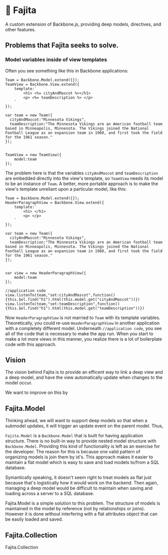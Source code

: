 # 🌮 Fajita
A custom extension of Backbone.js, providing deep models, directives, and other features.

## Problems that Fajita seeks to solve.

### Model variables inside of view templates

Often you see something like this in Backbone applications:

    Team = Backbone.Model.extend({});
    TeamView = Backbone.View.extend({
        template:`
            <h1> <%= cityAndMascot %></h1>
            <p> <%= teamDescription %> </p>   
        `
    });
    
    var team = new Team({
      cityAndMascot:"Minnesota Vikings",
      teamDescription:"The Minnesota Vikings are an American football team based in Minneapolis, Minnesota. The Vikings joined the National Football League as an expansion team in 1960, and first took the field for the 1961 season."
    });
    
    
    TeamView = new TeamView({
        model:team
    });
    

The problem here is that the variables `cityAndMascot` and `teamDescription` are embedded directly into the view's template, so `TeamView` needs its model to be an instance of `Team`. A better, more portable approach is to make the view's template unreliant upon a particular model, like this:

    Team = Backbone.Model.extend({});
    HeaderParagraphView = Backbone.View.extend({
        template:`
            <h1> </h1>
            <p> </p>   
        `
    });
    
    var team = new Team({
      cityAndMascot:"Minnesota Vikings",
      teamDescription:"The Minnesota Vikings are an American football team based in Minneapolis, Minnesota. The Vikings joined the National Football League as an expansion team in 1960, and first took the field for the 1961 season."
    });
    
    
    var view = new HeaderParagraphView({
        model:team
    });
    
    //application code
    view.listenTo(team,"set:cityAndMascot",function(){this.$el.find("h1").html(this.model.get("cityAndMascot"))})
    view.listenTo(team,"set:teamDescription",function(){this.$el.find("h1").html(this.model.get("teamDescription"))})

Now `HeaderParagraphView` is not married to `Team` with its template variables. Theoretically, you could re-use `HeaderParagraphView` in another application with a completely different model. Underneath `//application code`, you see all of the code that is necessary to make the app run. When you start to make a lot more views in this manner, you realize there is a lot of boilerplate code with this approach. 


## Vision

The vision behind Fajita is to provide an efficent way to link a deep view and a deep model, and have the view automatically update when changes to the model occur. 

We want to improve on this by 

## Fajita.Model

Thinking ahead, we will want to support deep models so that when a submodel updates, it will trigger an update event on the parent model. 
Thus, 

`Fajita.Model` is a `Backbone.Model` that is built for having application structure. 
There is no built-in way to provide nested model structure with `Backbone.Model`.
Providing this kind of functionality is left as an exercise for the developer.
The reason for this is because one valid pattern of organizing models is join them by id's. 
This approach makes it easier to maintain a flat model which is easy to save and load models to/from a SQL database.

Symantically speaking, it doesn't seem right to treat models as flat just because that's logistically how it would work on the backend.
Then again, managing a deep model would be difficult to maintain when saving and loading across a server to a SQL database.

Fajita.Model is a simple solution to this problem. The structure of models is maintained in the model by reference (not by relationships or joins). 
However it is done without interfering with a flat attributes object that can be easily loaded and saved.


## Fajita.Collection

Fajita.Collection

